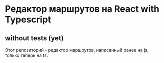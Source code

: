 # Редактор маршрутов на React with Typescript 
## without tests (yet)

Этот репозиторий - редактор маршрутов, написанный ранее на js, только теперь на ts.